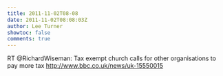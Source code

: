 ```yaml
---
title: 2011-11-02T08-08
date: 2011-11-02T08:08:03Z
author: Lee Turner
showtoc: false
comments: true
---
```


RT @RichardWiseman: Tax exempt church calls for other organisations to pay more tax http://www.bbc.co.uk/news/uk-15550015

